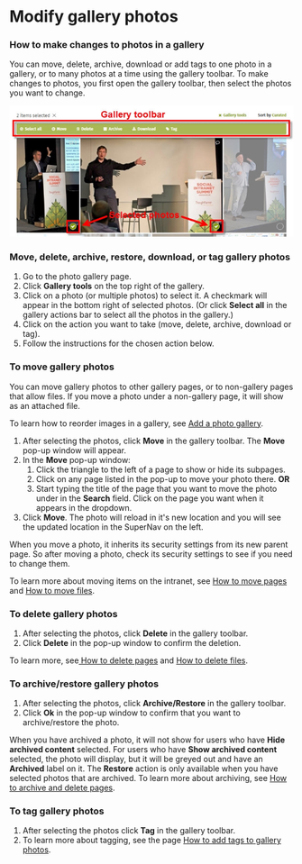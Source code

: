# Modify gallery photos

### How to make changes to photos in a gallery

You can move, delete, archive, download or add tags to one photo in a gallery, or to many photos at a time using the gallery toolbar. To make changes to photos, you first open the gallery toolbar, then select the photos you want to change.

![](../../.gitbook/assets/1%20%28100%29.jpg)



### Move, delete, archive, restore, download, or tag gallery photos

1. Go to the photo gallery page.
2. Click **Gallery tools** on the top right of the gallery.
3. Click on a photo \(or multiple photos\) to select it. A checkmark will appear in the bottom right of selected photos. \(Or click **Select all** in the gallery actions bar to select all the photos in the gallery.\)
4. Click on the action you want to take \(move, delete, archive, download or tag\).
5. Follow the instructions for the chosen action below.

### To move gallery photos

You can move gallery photos to other gallery pages, or to non-gallery pages that allow files. If you move a photo under a non-gallery page, it will show as an attached file.  
  
To learn how to reorder images in a gallery, see [Add a photo gallery](../add-pages-and-sections/add-a-photo-gallery/).  
 

1. After selecting the photos, click **Move** in the gallery toolbar. The **Move** pop-up window will appear.
2. In the **Move** pop-up window:
   1. Click the triangle to the left of a page to show or hide its subpages.
   2. Click on any page listed in the pop-up to move your photo there. **OR**
   3. Start typing the title of the page that you want to move the photo under in the **Search** field. Click on the page you want when it appears in the dropdown.
3. Click **Move**. The photo will reload in it's new location and you will see the updated location in the SuperNav on the left.

When you move a photo, it inherits its security settings from its new parent page. So after moving a photo, check its security settings to see if you need to change them.  
  
To learn more about moving items on the intranet, see [How to move pages](reorder-and-move-pages.md) and [How to move files](../add-and-edit-files/attach-and-reorder-files.md).

### To delete gallery photos

1. After selecting the photos, click **Delete** in the gallery toolbar.
2. Click **Delete** in the pop-up window to confirm the deletion.

To learn more, see[ How to delete pages](archive-and-delete-pages.md) and [How to delete files](../add-and-edit-files/archive-or-delete-files.md).

### To archive/restore gallery photos

1. After selecting the photos, click **Archive/Restore** in the gallery toolbar.
2. Click **Ok** in the pop-up window to confirm that you want to archive/restore the photo.

When you have archived a photo, it will not show for users who have **Hide archived content** selected. For users who have **Show archived content** selected, the photo will display, but it will be greyed out and have an **Archived** label on it. The **Restore** action is only available when you have selected photos that are archived. To learn more about archiving, see [How to archive and delete pages](archive-and-delete-pages.md).

### To tag gallery photos

1. After selecting the photos click **Tag** in the gallery toolbar.
2. To learn more about tagging, see the page [How to add tags to gallery photos](../tags/add-tags-to-gallery-photos.md).


